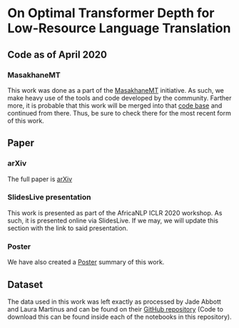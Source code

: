 # On Optimal Transformer Depth for Low-Resource Language Translation

## Code as of April 2020

### MasakhaneMT
This work was done as a part of the [MasakhaneMT](https://www.masakhane.io/) initiative.
As such, we make heavy use of the tools and code developed by the community.
Farther more, it is probable that this work will be merged into that [code base](https://github.com/masakhane-io/masakhane) and continued from there.
Thus, be sure to check there for the most recent form of this work.

## Paper

### arXiv
The full paper is [arXiv](https://arxiv.org/abs/2004.04418)

### SlidesLive presentation
This work is presented as part of the AfricaNLP ICLR 2020 workshop.
As such, it is presented online via SlidesLive.
If we may, we will update this section with the link to said presentation.

### Poster
We have also created a [Poster](https://drive.google.com/file/d/1YfZie3P9s1OWA3gkKAzS-QNzFgqKFVRg/view?usp=sharing) summary of this work.

## Dataset
The data used in this work was left exactly as processed by Jade Abbott and Laura Martinus and can be found on their [GitHub repository](https://github.com/LauraMartinus/ukuxhumana) (Code to download this can be found inside each of the notebooks in this repository).
